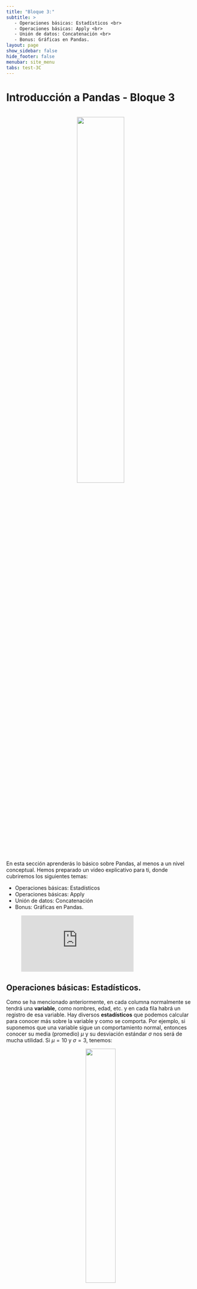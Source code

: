 ```yaml
---
title: "Bloque 3:"
subtitle: >
   - Operaciones básicas: Estadísticos <br>
   - Operaciones básicas: Apply <br>
   - Unión de datos: Concatenación <br>
   - Bonus: Gráficas en Pandas.
layout: page
show_sidebar: false
hide_footer: false
menubar: site_menu
tabs: test-3C
---
```


<style>
  .outer {
      width: 100%;
      max-width: 2000px;
      margin: 0 auto;
  }
  .video-wrapper {
      height: 0;
      margin: auto;
      z-index: 1;
      position: relative;
      padding-top: 25px;
      padding-bottom: 56.25%;
      display: block;
      overflow: hidden;
    
    iframe {
      display: block;
      top: 0;
      left: 0;
      width: 100%;
      height: 100%;
      z-index: 5;
      position: absolute;
    }
  }
</style>

# Introducción a Pandas - Bloque 3

<br>
<center>
  <img width="50%" src="https://pandas.pydata.org/docs/_static/pandas.svg">
</center>
<br>

En esta sección aprenderás lo básico sobre Pandas, al menos a un nivel conceptual. Hemos preparado un video explicativo para ti, donde cubriremos los siguientes temas:

- Operaciones básicas: Estadísticos
- Operaciones básicas: Apply
- Unión de datos: Concatenación
- Bonus: Gráficas en Pandas.

<figure class="image is-16by9">
  <iframe class="has-ratio" src="https://www.youtube.com/embed/xm4jKcZDdxc" frameborder="0" allow="accelerometer; autoplay; clipboard-write; encrypted-media; gyroscope; picture-in-picture" allowfullscreen></iframe>
</figure>

## Operaciones básicas: Estadísticos.
 
Como se ha mencionado anteriormente, en cada columna normalmente se tendrá una **variable**, como nombres, edad, etc. y en cada fila habrá un registro de esa variable. Hay diversos **estadísticos** que podemos calcular para conocer más sobre la variable y como se comporta. Por ejemplo, si suponemos que una variable sigue un comportamiento normal, entonces conocer su media (promedio) $\mu$ y su desviación estándar $\sigma$ nos será de mucha utilidad. Si $\mu = 10$ y $\sigma = 3$, tenemos:
 
<center>
    <img width="40%" src="https://i.imgur.com/aqUvIQK.png">
</center>
 
Si quieres ver como hacer una gráfica como esta con Python, visita este [link](https://gist.github.com/GabrielMissael/6987ffd5e7fd83e2906ae201245d847b#file-normal_dist-py). Ya obtuvimos algunos valores con **.describe()**, y ahora veremos algunas otras funciones útiles.
 
```python
# Obtenemos la media de todas las columnas
promedios = df.mean()
 
# Media de una sola columna usando .loc()
promedio = df.loc[:,'Columna1'].mean()
 
# Podemos usar describe() en solo una sección del df
descripcion = df.iloc[0:15, [2, 4]].describe()
 
# También podemos obtener la desviación estándar
stds = df.std()
 
# Valores mínimos y máximos
maxs = df.max()
mins = df.min()
```

## Operaciones básicas: Apply.
 
En muchas ocasiones, no sólo estaremos interesados en consultar o describir los datos, si no también en **operarlos**. Podemos aplicar funciones a los datos para obtener valores de interés. Para esto, usamos **.apply()**.
 
```python
# Aplicamos la función seno a los datos
df_seno = df.apply(np.sin)
```

## Unión de datos: Concatenación
 
Podemos unir dos DataFrames. Si ambos comparten columnas, entonces será como agregar más filas al final: 
 
<center>
    <img width="70%" src="https://pandas.pydata.org/docs/_images/08_concat_row.svg">
</center>
 
Si se tienen algunas columnas diferentes, el DataFrame final tendrá columnas extra y **valores faltantes** (aunque también puedes elegir eliminar las columnas que no coinciden).
 
Para esto, usamos: 
 
```python
# Unimos dos DataFrames.
df_nuevo = pd.concat([df1, df2])
```

## Bonus: Gráficas en pandas.

Podemos gráficar fácilmente los datos en un DataFrame:

```python
# Gráfica de linea
df.plot(x = 'Columna1', y = 'Columna2')

# Gráfica de puntos
df.plot.scatter(x = 'Columna1', y = 'Columna2')
```

<center>
  <br>
  <h4>Revisa los slides:</h4>
  <a href="https://docs.google.com/presentation/d/e/2PACX-1vS_ZTnjhiRdh7usbTgdtbY5KitXpktoCIwLv0GTXfr3iYtwYdEurOmbJxhAR_bWR9xx-RwTcrZaysGY/pub?start=false&loop=false&delayms=60000" target="_blank">
    <img width="30%" src="https://img.shields.io/static/v1?label=Slides&message=Google%20Slides&color=tomato" alt="Google Slides"/>
  </a>
  <br><br>
  <h4>Ejecuta el código:</h4>
  <a href="https://colab.research.google.com/github/GabrielMissael/cdecmx/blob/main/C%20-%20Intro%20a%20Pandas.ipynb" target="_blank">
    <img width="30%" src="https://colab.research.google.com/assets/colab-badge.svg" alt="Open In Colab"/>
  </a>
</center>

<!-- Buttons -->
<br>
<div class="buttons has-addons is-centered">
  <a class="button is-outlined" href="{{ site.baseurl }}/bloque-2C/">◀︎ Anterior</a>
  <a class="button is-warning" href="{{ site.baseurl }}/test-3C/">📝 Realizar prueba del módulo</a>
  <a class="button is-outlined" href="{{ site.baseurl }}/bloque-1D/">Siguiente ▶︎</a>
</div>

